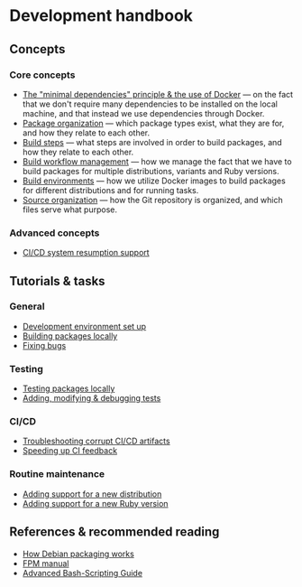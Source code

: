 # Development handbook

## Concepts

### Core concepts

 * [The "minimal dependencies" principle & the use of Docker](minimal-dependencies-principle.md) — on the fact that we don't require many dependencies to be installed on the local machine, and that instead we use dependencies through Docker.
 * [Package organization](package-organization.md) — which package types exist, what they are for, and how they relate to each other.
 * [Build steps](build-steps.md) — what steps are involved in order to build packages, and how they relate to each other.
 * [Build workflow management](build-workflow-management.md) — how we manage the fact that we have to build packages for multiple distributions, variants and Ruby versions.
 * [Build environments](build-environments.md) — how we utilize Docker images to build packages for different distributions and for running tasks.
 * [Source organization](source-organization.md) — how the Git repository is organized, and which files serve what purpose.

### Advanced concepts

 * [CI/CD system resumption support](ci-cd-resumption.md)

## Tutorials & tasks

### General

 * [Development environment set up](dev-environment-setup.md)
 * [Building packages locally](building-packages-locally.md)
 * [Fixing bugs](fixing-bugs.md)

### Testing

 * [Testing packages locally](testing-packages-locally.md)
 * [Adding, modifying & debugging tests](#modifying-and-debugging-tests.md)

### CI/CD

 * [Troubleshooting corrupt CI/CD artifacts](troubleshooting-corrupt-ci-cd-artifacts.md)
 * [Speeding up CI feedback](speeding-up-ci-feedback.md)

### Routine maintenance

 * [Adding support for a new distribution](add-new-distro.md)
 * [Adding support for a new Ruby version](add-new-ruby-version.md)

## References & recommended reading

 * [How Debian packaging works](https://www.joyfulbikeshedding.com/blog/2020-08-03-how-debian-packaging-works.html)
 * [FPM manual](http://fpm.readthedocs.io/en/latest/)
 * [Advanced Bash-Scripting Guide](https://tldp.org/LDP/abs/html/)
